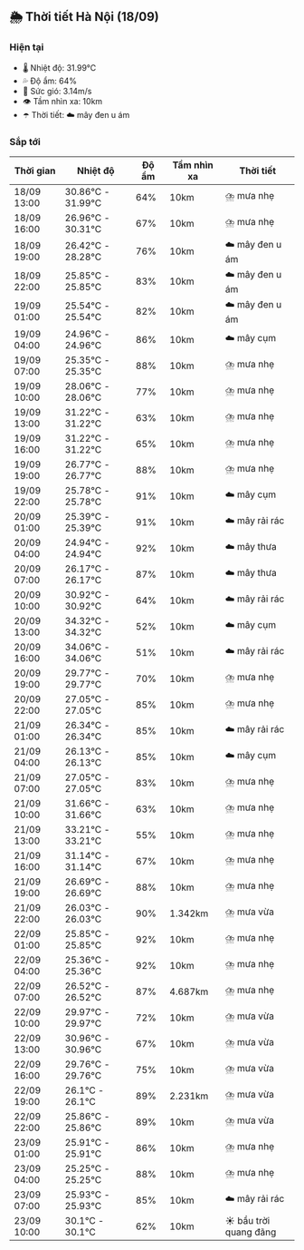 ## 🌦️ Thời tiết Hà Nội (18/09)

### Hiện tại

- 🌡️ Nhiệt độ: 31.99℃
- 💦 Độ ẩm: 64%
- 💨 Sức gió: 3.14m/s
- 👁️ Tầm nhìn xa: 10km
- ☂️ Thời tiết: ☁️ mây đen u ám

### Sắp tới

| Thời gian | Nhiệt độ | Độ ẩm | Tầm nhìn xa | Thời tiết |
| --- | --- | --- | --- | --- |
| 18/09 13:00 | 30.86℃ - 31.99℃ | 64% | 10km | ⛈️ mưa nhẹ |
| 18/09 16:00 | 26.96℃ - 30.31℃ | 67% | 10km | ⛈️ mưa nhẹ |
| 18/09 19:00 | 26.42℃ - 28.28℃ | 76% | 10km | ☁️ mây đen u ám |
| 18/09 22:00 | 25.85℃ - 25.85℃ | 83% | 10km | ☁️ mây đen u ám |
| 19/09 01:00 | 25.54℃ - 25.54℃ | 82% | 10km | ☁️ mây đen u ám |
| 19/09 04:00 | 24.96℃ - 24.96℃ | 86% | 10km | ☁️ mây cụm |
| 19/09 07:00 | 25.35℃ - 25.35℃ | 88% | 10km | ⛈️ mưa nhẹ |
| 19/09 10:00 | 28.06℃ - 28.06℃ | 77% | 10km | ⛈️ mưa nhẹ |
| 19/09 13:00 | 31.22℃ - 31.22℃ | 63% | 10km | ⛈️ mưa nhẹ |
| 19/09 16:00 | 31.22℃ - 31.22℃ | 65% | 10km | ⛈️ mưa nhẹ |
| 19/09 19:00 | 26.77℃ - 26.77℃ | 88% | 10km | ⛈️ mưa nhẹ |
| 19/09 22:00 | 25.78℃ - 25.78℃ | 91% | 10km | ☁️ mây cụm |
| 20/09 01:00 | 25.39℃ - 25.39℃ | 91% | 10km | ☁️ mây rải rác |
| 20/09 04:00 | 24.94℃ - 24.94℃ | 92% | 10km | ☁️ mây thưa |
| 20/09 07:00 | 26.17℃ - 26.17℃ | 87% | 10km | ☁️ mây thưa |
| 20/09 10:00 | 30.92℃ - 30.92℃ | 64% | 10km | ☁️ mây rải rác |
| 20/09 13:00 | 34.32℃ - 34.32℃ | 52% | 10km | ☁️ mây cụm |
| 20/09 16:00 | 34.06℃ - 34.06℃ | 51% | 10km | ☁️ mây rải rác |
| 20/09 19:00 | 29.77℃ - 29.77℃ | 70% | 10km | ⛈️ mưa nhẹ |
| 20/09 22:00 | 27.05℃ - 27.05℃ | 85% | 10km | ⛈️ mưa nhẹ |
| 21/09 01:00 | 26.34℃ - 26.34℃ | 85% | 10km | ☁️ mây rải rác |
| 21/09 04:00 | 26.13℃ - 26.13℃ | 85% | 10km | ☁️ mây cụm |
| 21/09 07:00 | 27.05℃ - 27.05℃ | 83% | 10km | ⛈️ mưa nhẹ |
| 21/09 10:00 | 31.66℃ - 31.66℃ | 63% | 10km | ⛈️ mưa nhẹ |
| 21/09 13:00 | 33.21℃ - 33.21℃ | 55% | 10km | ⛈️ mưa nhẹ |
| 21/09 16:00 | 31.14℃ - 31.14℃ | 67% | 10km | ⛈️ mưa nhẹ |
| 21/09 19:00 | 26.69℃ - 26.69℃ | 88% | 10km | ⛈️ mưa nhẹ |
| 21/09 22:00 | 26.03℃ - 26.03℃ | 90% | 1.342km | ⛈️ mưa vừa |
| 22/09 01:00 | 25.85℃ - 25.85℃ | 92% | 10km | ⛈️ mưa nhẹ |
| 22/09 04:00 | 25.36℃ - 25.36℃ | 92% | 10km | ⛈️ mưa nhẹ |
| 22/09 07:00 | 26.52℃ - 26.52℃ | 87% | 4.687km | ⛈️ mưa nhẹ |
| 22/09 10:00 | 29.97℃ - 29.97℃ | 72% | 10km | ⛈️ mưa vừa |
| 22/09 13:00 | 30.96℃ - 30.96℃ | 67% | 10km | ⛈️ mưa vừa |
| 22/09 16:00 | 29.76℃ - 29.76℃ | 75% | 10km | ⛈️ mưa vừa |
| 22/09 19:00 | 26.1℃ - 26.1℃ | 89% | 2.231km | ⛈️ mưa vừa |
| 22/09 22:00 | 25.86℃ - 25.86℃ | 89% | 10km | ⛈️ mưa vừa |
| 23/09 01:00 | 25.91℃ - 25.91℃ | 86% | 10km | ⛈️ mưa nhẹ |
| 23/09 04:00 | 25.25℃ - 25.25℃ | 88% | 10km | ⛈️ mưa nhẹ |
| 23/09 07:00 | 25.93℃ - 25.93℃ | 85% | 10km | ☁️ mây rải rác |
| 23/09 10:00 | 30.1℃ - 30.1℃ | 62% | 10km | ☀️ bầu trời quang đãng |
